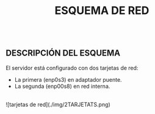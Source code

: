 <h1 align="center"> ESQUEMA DE RED </h1>  
<BR>
<BR>

## DESCRIPCIÓN DEL ESQUEMA  
El servidor está configurado con dos tarjetas de red:  
- La primera (enp0s3) en adaptador puente.
- La segunda (enp00s8) en red interna.
<br>
![tarjetas de red](./img/2TARJETATS.png)
